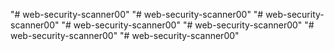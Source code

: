 "# web-security-scanner00" 
"# web-security-scanner00" 
"# web-security-scanner00" 
"# web-security-scanner00" 
"# web-security-scanner00" 
"# web-security-scanner00" 
"# web-security-scanner00" 
